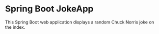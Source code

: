 # Spring Boot JokeApp
This Spring Boot web application displays a random Chuck Norris joke on the index.